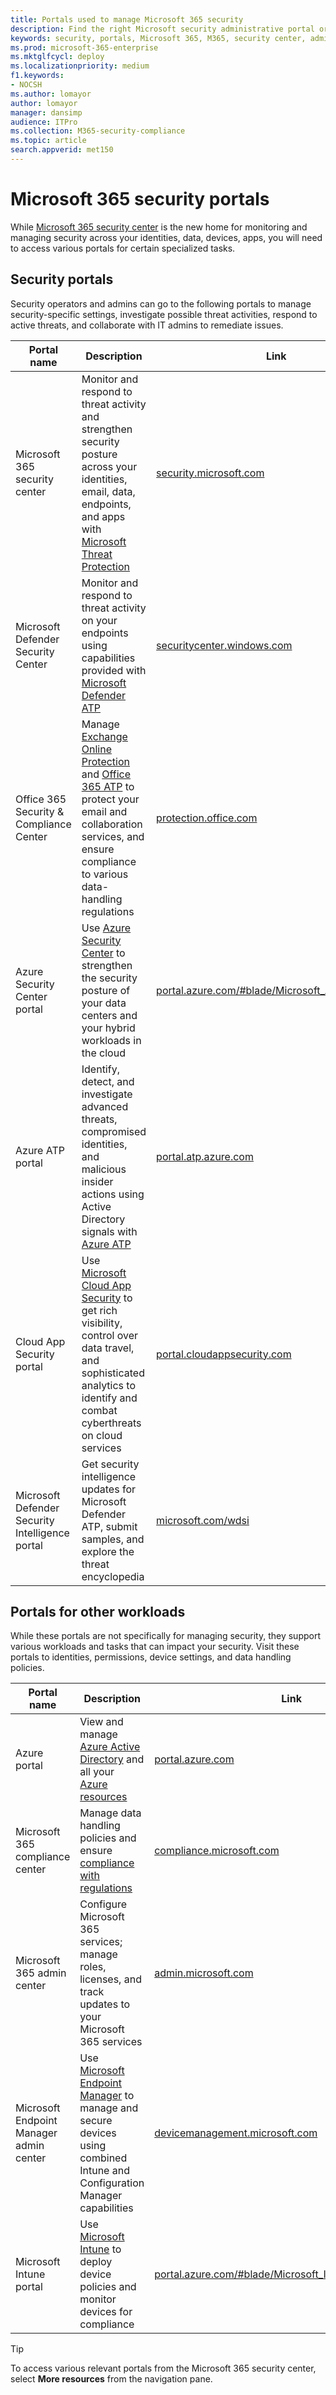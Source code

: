 ```yaml
---
title: Portals used to manage Microsoft 365 security
description: Find the right Microsoft security administrative portal or center for managing Microsoft 365 security
keywords: security, portals, Microsoft 365, M365, security center, admin center, URL, link, MTP, Azure ATP, Office 365 ATP, MCAS, WDSI, SCC, Intune, MDM, MEM, ASC, OATP, AATP
ms.prod: microsoft-365-enterprise
ms.mktglfcycl: deploy
ms.localizationpriority: medium
f1.keywords:
- NOCSH
ms.author: lomayor
author: lomayor
manager: dansimp
audience: ITPro
ms.collection: M365-security-compliance  
ms.topic: article
search.appverid: met150
---
```


# Microsoft 365 security portals
While [Microsoft 365 security center](overview-security-center.md) is the new home for monitoring and managing security across your identities, data, devices, apps, you will need to access various portals for certain specialized tasks.

## Security portals

Security operators and admins can go to the following portals to manage security-specific settings, investigate possible threat activities, respond to active threats, and collaborate with IT admins to remediate issues.
<p></p>

| Portal name | Description | Link |
|---|---|---| 
| Microsoft 365 security center | Monitor and respond to threat activity and strengthen security posture across your identities, email, data, endpoints, and apps with [Microsoft Threat Protection](microsoft-threat-protection.md) | [security.microsoft.com](https://security.microsoft.com/) |
| Microsoft Defender Security Center | Monitor and respond to threat activity on your endpoints using capabilities provided with [Microsoft Defender ATP](https://docs.microsoft.com/windows/security/threat-protection/microsoft-defender-atp/microsoft-defender-advanced-threat-protection) | [securitycenter.windows.com](https://securitycenter.microsoft.com/) |
| Office 365 Security & Compliance Center | Manage [Exchange Online Protection](https://docs.microsoft.com/microsoft-365/security/office-365-security/exchange-online-protection-overview?view=o365-worldwide) and [Office 365 ATP](https://docs.microsoft.com/microsoft-365/security/office-365-security/office-365-atp?view=o365-worldwide) to protect your email and collaboration services, and ensure compliance to various data-handling regulations | [protection.office.com](https://protection.office.com) |
| Azure Security Center portal | Use [Azure Security Center](https://docs.microsoft.com/azure/security-center/security-center-intro) to strengthen the security posture of your data centers and your hybrid workloads in the cloud | [portal.azure.com/#blade/Microsoft_Azure_Security](https://portal.azure.com/#blade/Microsoft_Azure_Security/SecurityMenuBlade/0) |
| Azure ATP portal | Identify, detect, and investigate advanced threats, compromised identities, and malicious insider actions using Active Directory signals with [Azure ATP](https://docs.microsoft.com/azure-advanced-threat-protection/what-is-atp) | [portal.atp.azure.com](https://portal.atp.azure.com/) |
| Cloud App Security portal | Use [Microsoft Cloud App Security](https://docs.microsoft.com/cloud-app-security/what-is-cloud-app-security) to get rich visibility, control over data travel, and sophisticated analytics to identify and combat cyberthreats on cloud services | [portal.cloudappsecurity.com](https://portal.cloudappsecurity.com/) |
| Microsoft Defender Security Intelligence portal | Get security intelligence updates for Microsoft Defender ATP, submit samples, and explore the threat encyclopedia | [microsoft.com/wdsi](https://microsoft.com/wdsi) |

## Portals for other workloads

While these portals are not specifically for managing security, they support various workloads and tasks that can impact your security. Visit these portals to identities, permissions, device settings, and data handling policies.
<p></p>

| Portal name | Description | Link | 
|---|---|---| 
| Azure portal | View and manage [Azure Active Directory](https://docs.microsoft.com/azure/active-directory/fundamentals/active-directory-whatis) and all your [Azure resources](https://docs.microsoft.com/azure/azure-resource-manager/management/overview)  | [portal.azure.com](https://portal.azure.com/) |
| Microsoft 365 compliance center | Manage data handling policies and ensure [compliance with regulations](https://docs.microsoft.com/microsoft-365/compliance/offering-home?view=o365-worldwide) | [compliance.microsoft.com](https://compliance.microsoft.com/) |
| Microsoft 365 admin center | Configure Microsoft 365 services; manage roles, licenses, and track updates to your Microsoft 365 services | [admin.microsoft.com](https://admin.microsoft.com/) |
| Microsoft Endpoint Manager admin center | Use [Microsoft Endpoint Manager](https://docs.microsoft.com/configmgr/) to manage and secure devices using combined Intune and Configuration Manager capabilities | [devicemanagement.microsoft.com](https://devicemanagement.microsoft.com/) |
| Microsoft Intune portal | Use [Microsoft Intune](https://docs.microsoft.com/intune/fundamentals/what-is-intune) to deploy device policies and monitor devices for compliance | [portal.azure.com/#blade/Microsoft_Intune_DeviceSettings](https://portal.azure.com/#blade/Microsoft_Intune_DeviceSettings/ExtensionLandingBlade/overview)

> [!TIP] 
> To access various relevant portals from the Microsoft 365 security center, select **More resources** from the navigation pane.